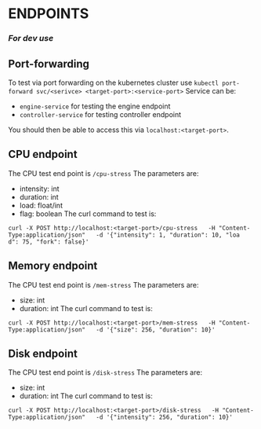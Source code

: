 # ENDPOINTS #
### *For dev use* ###

## Port-forwarding ##
To test via port forwarding on the kubernetes cluster use ```kubectl port-forward svc/<serivce> <target-port>:<service-port>```
Service can be:
- ```engine-service``` for testing the engine endpoint
- ```controller-service``` for testing controller endpoint

You should then be able to access this via ```localhost:<target-port>```. 

## CPU endpoint ##
The CPU test end point is ```/cpu-stress```
The parameters are:
- intensity: int
- duration: int
- load: float/int
- flag: boolean
The curl command to test is:
```
curl -X POST http://localhost:<target-port>/cpu-stress   -H "Content-Type:application/json"   -d '{"intensity": 1, "duration": 10, "loa
d": 75, "fork": false}'
```
## Memory endpoint ##
The CPU test end point is ```/mem-stress```
The parameters are:
- size: int
- duration: int
The curl command to test is:
```
curl -X POST http://localhost:<target-port>/mem-stress   -H "Content-Type:application/json"   -d '{"size": 256, "duration": 10}'
```
## Disk endpoint ##
The CPU test end point is ```/disk-stress```
The parameters are:
- size: int
- duration: int
The curl command to test is:
```
curl -X POST http://localhost:<target-port>/disk-stress   -H "Content-Type:application/json"   -d '{"intensity": 256, "duration": 10}'
```




